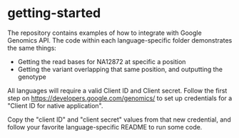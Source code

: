 getting-started
===============

The repository contains examples of how to integrate with Google Genomics API. The code within each language-specific folder demonstrates the same things:
* Getting the read bases for NA12872 at specific a position
* Getting the variant overlapping that same position, and outputting the genotype

All languages will require a valid Client ID and Client secret. Follow the first step on https://developers.google.com/genomics/ to set up credentials for a "Client ID for native application".

Copy the "client ID" and "client secret" values from that new credential, and follow your favorite language-specific README to run some code.
